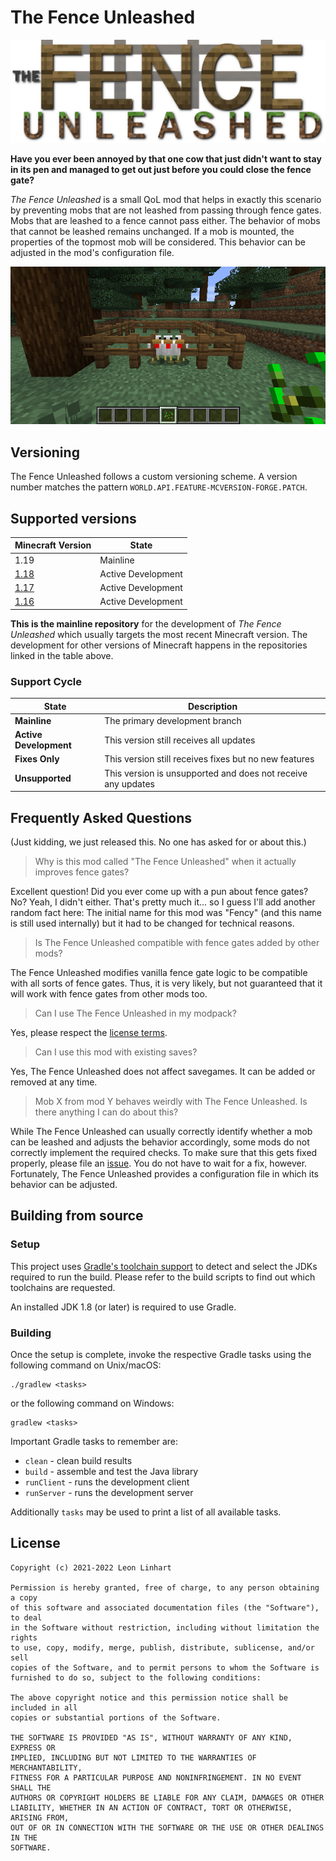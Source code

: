 # The Fence Unleashed

<p align="center">
  <img alt="Fency Logo" src="./src/main/resources/logo.png" />
</p>

**Have you ever been annoyed by that one cow that just didn't want to stay in
its pen and managed to get out just before you could close the fence gate?**

_The Fence Unleashed_ is a small QoL mod that helps in exactly this scenario by
preventing mobs that are not leashed from passing through fence gates. Mobs that
are leashed to a fence cannot pass either. The behavior of mobs that cannot be
leashed remains unchanged. If a mob is mounted, the properties of the topmost
mob will be considered. This behavior can be adjusted in the mod's configuration
file.

<p align="center">
  <img alt="Fency Banner" src="./docs/banner.png" width="800"/>
</p>


## Versioning

The Fence Unleashed follows a custom versioning scheme. A version number matches
the pattern `WORLD.API.FEATURE-MCVERSION-FORGE.PATCH`.


## Supported versions

| Minecraft Version                                                | State              |
|------------------------------------------------------------------|--------------------|
| 1.19                                                             | Mainline           |
| [1.18](https://github.com/TheMrMilchmann/TheFenceUnleashed-1.18) | Active Development |
| [1.17](https://github.com/TheMrMilchmann/TheFenceUnleashed-1.17) | Active Development |
| [1.16](https://github.com/TheMrMilchmann/TheFenceUnleashed-1.17) | Active Development |

**This is the mainline repository** for the development of _The Fence Unleashed_
which usually targets the most recent Minecraft version. The development for
other versions of Minecraft happens in the repositories linked in the table
above.


### Support Cycle

| State                  | Description                                                   |
|------------------------|---------------------------------------------------------------|
| **Mainline**           | The primary development branch                                |
| **Active Development** | This version still receives all updates                       |
| **Fixes Only**         | This version still receives fixes but no new features         |
| **Unsupported**        | This version is unsupported and does not receive any updates  |


## Frequently Asked Questions
(Just kidding, we just released this. No one has asked for or about this.)

> Why is this mod called "The Fence Unleashed" when it actually improves fence gates?

Excellent question! Did you ever come up with a pun about fence gates? No? Yeah,
I didn't either. That's pretty much it... so I guess I'll add another random
fact here: The initial name for this mod was "Fency" (and this name is still
used internally) but it had to be changed for technical reasons.

> Is The Fence Unleashed compatible with fence gates added by other mods?

The Fence Unleashed modifies vanilla fence gate logic to be compatible with all
sorts of fence gates. Thus, it is very likely, but not guaranteed that it will
work with fence gates from other mods too.

> Can I use The Fence Unleashed in my modpack?

Yes, please respect the [license terms](./LICENSE).

> Can I use this mod with existing saves?

Yes, The Fence Unleashed does not affect savegames. It can be added or removed
at any time.

> Mob X from mod Y behaves weirdly with The Fence Unleashed. Is there anything I
> can do about this?

While The Fence Unleashed can usually correctly identify whether a mob can be
leashed and adjusts the behavior accordingly, some mods do not correctly
implement the required checks. To make sure that this gets fixed properly,
please file an [issue](https://github.com/TheMrMilchmann/TheFenceUnleashed/issues).
You do not have to wait for a fix, however. Fortunately, The Fence Unleashed
provides a configuration file in which its behavior can be adjusted.


## Building from source

### Setup

This project uses [Gradle's toolchain support](https://docs.gradle.org/7.5.1/userguide/toolchains.html)
to detect and select the JDKs required to run the build. Please refer to the
build scripts to find out which toolchains are requested.

An installed JDK 1.8 (or later) is required to use Gradle.

### Building

Once the setup is complete, invoke the respective Gradle tasks using the
following command on Unix/macOS:

    ./gradlew <tasks>

or the following command on Windows:

    gradlew <tasks>

Important Gradle tasks to remember are:
- `clean`                   - clean build results
- `build`                   - assemble and test the Java library
- `runClient`               - runs the development client
- `runServer`               - runs the development server

Additionally `tasks` may be used to print a list of all available tasks.


## License

```
Copyright (c) 2021-2022 Leon Linhart

Permission is hereby granted, free of charge, to any person obtaining a copy
of this software and associated documentation files (the "Software"), to deal
in the Software without restriction, including without limitation the rights
to use, copy, modify, merge, publish, distribute, sublicense, and/or sell
copies of the Software, and to permit persons to whom the Software is
furnished to do so, subject to the following conditions:

The above copyright notice and this permission notice shall be included in all
copies or substantial portions of the Software.

THE SOFTWARE IS PROVIDED "AS IS", WITHOUT WARRANTY OF ANY KIND, EXPRESS OR
IMPLIED, INCLUDING BUT NOT LIMITED TO THE WARRANTIES OF MERCHANTABILITY,
FITNESS FOR A PARTICULAR PURPOSE AND NONINFRINGEMENT. IN NO EVENT SHALL THE
AUTHORS OR COPYRIGHT HOLDERS BE LIABLE FOR ANY CLAIM, DAMAGES OR OTHER
LIABILITY, WHETHER IN AN ACTION OF CONTRACT, TORT OR OTHERWISE, ARISING FROM,
OUT OF OR IN CONNECTION WITH THE SOFTWARE OR THE USE OR OTHER DEALINGS IN THE
SOFTWARE.
```